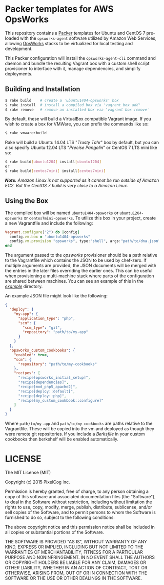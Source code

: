 Packer templates for AWS OpsWorks
=================================

This repository contains a [Packer](https://www.packer.io) templates for Ubuntu and CentOS 7 
pre-loaded with the `opsworks-agent` software utilized by Amazon Web Services,
allowing [OpsWorks](http://aws.amazon.com/opsworks/) stacks to be virtualized
for local testing and development.

This Packer configuration will install the `opsworks-agent-cli` command and
daemon and bundle the resulting Vagrant box with a custom shell script
provisioner to interface with it, manage dependencies, and simplify deployments.

## Building and Installation

```bash
$ rake build    # create a 'ubuntu1404-opsworks' box
$ rake install  # install a compiled box via 'vagrant box add'
$ rake remove   # remove an installed box via 'vagrant box remove'
```

By default, these will build a VirtualBox compatible Vagrant image. If you wish
to create a box for VMWare, you can prefix the commands like so:

```bash
$ rake vmware:build
```

Rake will build a Ubuntu 14.04 LTS "*Trusty Tahr*" box by default, but you can
also specify Ubuntu 12.04 LTS "*Precise Pangolin*" or CentOS 7 LTS mini like so:

```bash
$ rake build[ubuntu1204] install[ubuntu1204]
or
$ rake build[centos7mini] install[centos7mini]
```

_**Note:** Amazon Linux is not supported as it cannot be run outside of
Amazon EC2. But the CentOS 7 build is very close to a Amazon Linux._


## Using the Box

The compiled box will be named `ubuntu1404-opsworks` or `ubuntu1204-opsworks` or `centos7mini-opsworks`.
To utilize this box in your project, create a new Vagrantfile and include
the following:

```ruby
Vagrant.configure("2") do |config|
  config.vm.box = "ubuntu1404-opsworks"
  config.vm.provision "opsworks", type:"shell", args:"path/to/dna.json"
end
```

The argument passed to the _opsworks_ provisioner should be a path relative to
the Vagrantfile which contains the JSON to be used by chef-zero. If multiple
arguments are provided, the JSON documents will be merged with the entries in
the later files overriding the earlier ones.  This can be useful when
provisioning a multi-machine stack where parts of the configuration are shared
between machines. You can see an example of this in the [_example_](example/)
directory.

An example JSON file might look like the following:

```json
{
  "deploy": {
    "my-app": {
      "application_type": "php",
      "scm": {
        "scm_type": "git",
        "repository": "path/to/my-app"
      }
    }
  },
  "opsworks_custom_cookbooks": {
    "enabled": true,
    "scm": {
      "repository": "path/to/my-cookbooks"
    },
    "recipes": [
      "recipe[opsworks_initial_setup]",
      "recipe[dependencies]",
      "recipe[mod_php5_apache2]",
      "recipe[deploy::default]",
      "recipe[deploy::php]",
      "recipe[my_custom_cookbook::configure]"
    ]
  }
}
```

Where `path/to/my-app` and `path/to/my-cookbooks` are paths relative to the
Vagrantfile.  These will be copied into the vm and deployed as though they
were remote git repositories.  If you include a _Berksfile_ in your custom
cookbooks then berkshelf will be enabled automatically.


LICENSE
=======

The MIT License (MIT)

Copyright (c) 2015 PixelCog Inc.

Permission is hereby granted, free of charge, to any person obtaining a copy
of this software and associated documentation files (the "Software"), to deal
in the Software without restriction, including without limitation the rights
to use, copy, modify, merge, publish, distribute, sublicense, and/or sell
copies of the Software, and to permit persons to whom the Software is
furnished to do so, subject to the following conditions:

The above copyright notice and this permission notice shall be included in all
copies or substantial portions of the Software.

THE SOFTWARE IS PROVIDED "AS IS", WITHOUT WARRANTY OF ANY KIND, EXPRESS OR
IMPLIED, INCLUDING BUT NOT LIMITED TO THE WARRANTIES OF MERCHANTABILITY,
FITNESS FOR A PARTICULAR PURPOSE AND NONINFRINGEMENT. IN NO EVENT SHALL THE
AUTHORS OR COPYRIGHT HOLDERS BE LIABLE FOR ANY CLAIM, DAMAGES OR OTHER
LIABILITY, WHETHER IN AN ACTION OF CONTRACT, TORT OR OTHERWISE, ARISING FROM,
OUT OF OR IN CONNECTION WITH THE SOFTWARE OR THE USE OR OTHER DEALINGS IN THE
SOFTWARE.
